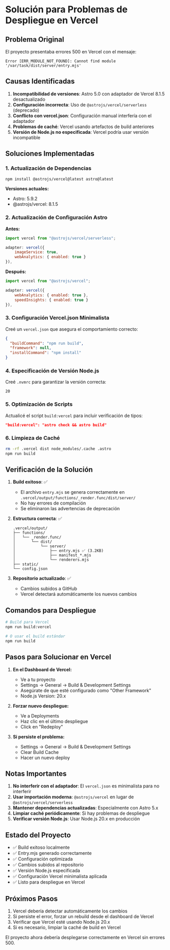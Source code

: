 # Solución para Problemas de Despliegue en Vercel

## Problema Original
El proyecto presentaba errores 500 en Vercel con el mensaje:
```
Error [ERR_MODULE_NOT_FOUND]: Cannot find module '/var/task/dist/server/entry.mjs'
```

## Causas Identificadas

1. **Incompatibilidad de versiones**: Astro 5.0 con adaptador de Vercel 8.1.5 desactualizado
2. **Configuración incorrecta**: Uso de `@astrojs/vercel/serverless` (deprecado)
3. **Conflicto con vercel.json**: Configuración manual interfería con el adaptador
4. **Problemas de caché**: Vercel usando artefactos de build anteriores
5. **Versión de Node.js no especificada**: Vercel podría usar versión incompatible

## Soluciones Implementadas

### 1. Actualización de Dependencias
```bash
npm install @astrojs/vercel@latest astro@latest
```

**Versiones actuales:**
- Astro: 5.9.2
- @astrojs/vercel: 8.1.5

### 2. Actualización de Configuración Astro
**Antes:**
```javascript
import vercel from "@astrojs/vercel/serverless";

adapter: vercel({
    imageService: true,
    webAnalytics: { enabled: true }
}),
```

**Después:**
```javascript
import vercel from "@astrojs/vercel";

adapter: vercel({
    webAnalytics: { enabled: true },
    speedInsights: { enabled: true }
}),
```

### 3. Configuración Vercel.json Minimalista
Creé un `vercel.json` que asegura el comportamiento correcto:
```json
{
  "buildCommand": "npm run build",
  "framework": null,
  "installCommand": "npm install"
}
```

### 4. Especificación de Versión Node.js
Creé `.nvmrc` para garantizar la versión correcta:
```
20
```

### 5. Optimización de Scripts
Actualicé el script `build:vercel` para incluir verificación de tipos:
```json
"build:vercel": "astro check && astro build"
```

### 6. Limpieza de Caché
```bash
rm -rf .vercel dist node_modules/.cache .astro
npm run build
```

## Verificación de la Solución

1. **Build exitoso**: ✅
   - El archivo `entry.mjs` se genera correctamente en `.vercel/output/functions/_render.func/dist/server/`
   - No hay errores de compilación
   - Se eliminaron las advertencias de deprecación

2. **Estructura correcta**: ✅
   ```
   .vercel/output/
   ├── functions/
   │   └── _render.func/
   │       └── dist/
   │           └── server/
   │               ├── entry.mjs ✅ (3.2KB)
   │               ├── manifest_*.mjs
   │               └── renderers.mjs
   ├── static/
   └── config.json
   ```

3. **Repositorio actualizado**: ✅
   - Cambios subidos a GitHub
   - Vercel detectará automáticamente los nuevos cambios

## Comandos para Despliegue

```bash
# Build para Vercel
npm run build:vercel

# O usar el build estándar
npm run build
```

## Pasos para Solucionar en Vercel

1. **En el Dashboard de Vercel:**
   - Ve a tu proyecto
   - Settings → General → Build & Development Settings
   - Asegúrate de que esté configurado como "Other Framework"
   - Node.js Version: 20.x

2. **Forzar nuevo despliegue:**
   - Ve a Deployments
   - Haz clic en el último despliegue
   - Click en "Redeploy" 

3. **Si persiste el problema:**
   - Settings → General → Build & Development Settings
   - Clear Build Cache
   - Hacer un nuevo deploy

## Notas Importantes

1. **No interferir con el adaptador**: El `vercel.json` es minimalista para no interferir
2. **Usar importación moderna**: `@astrojs/vercel` en lugar de `@astrojs/vercel/serverless`
3. **Mantener dependencias actualizadas**: Especialmente con Astro 5.x
4. **Limpiar caché periódicamente**: Si hay problemas de despliegue
5. **Verificar versión Node.js**: Usar Node.js 20.x en producción

## Estado del Proyecto
- ✅ Build exitoso localmente
- ✅ Entry.mjs generado correctamente
- ✅ Configuración optimizada  
- ✅ Cambios subidos al repositorio
- ✅ Versión Node.js especificada
- ✅ Configuración Vercel minimalista aplicada
- ✅ Listo para despliegue en Vercel

## Próximos Pasos

1. Vercel debería detectar automáticamente los cambios
2. Si persiste el error, forzar un rebuild desde el dashboard de Vercel
3. Verificar que Vercel esté usando Node.js 20.x
4. Si es necesario, limpiar la caché de build en Vercel

El proyecto ahora debería desplegarse correctamente en Vercel sin errores 500. 
